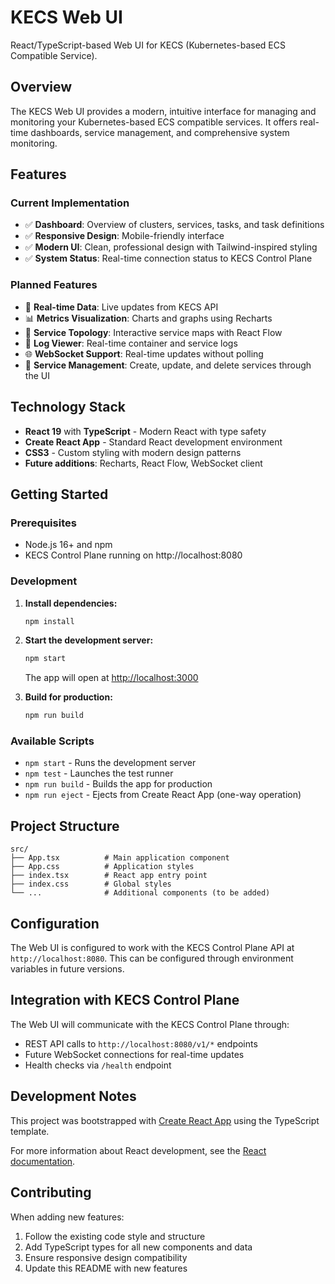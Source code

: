 # KECS Web UI

React/TypeScript-based Web UI for KECS (Kubernetes-based ECS Compatible Service).

## Overview

The KECS Web UI provides a modern, intuitive interface for managing and monitoring your Kubernetes-based ECS compatible services. It offers real-time dashboards, service management, and comprehensive system monitoring.

## Features

### Current Implementation
- ✅ **Dashboard**: Overview of clusters, services, tasks, and task definitions
- ✅ **Responsive Design**: Mobile-friendly interface
- ✅ **Modern UI**: Clean, professional design with Tailwind-inspired styling
- ✅ **System Status**: Real-time connection status to KECS Control Plane

### Planned Features
- 🔄 **Real-time Data**: Live updates from KECS API
- 📊 **Metrics Visualization**: Charts and graphs using Recharts
- 🔗 **Service Topology**: Interactive service maps with React Flow
- 📝 **Log Viewer**: Real-time container and service logs
- 🌐 **WebSocket Support**: Real-time updates without polling
- 🔧 **Service Management**: Create, update, and delete services through the UI

## Technology Stack

- **React 19** with **TypeScript** - Modern React with type safety
- **Create React App** - Standard React development environment
- **CSS3** - Custom styling with modern design patterns
- **Future additions**: Recharts, React Flow, WebSocket client

## Getting Started

### Prerequisites
- Node.js 16+ and npm
- KECS Control Plane running on http://localhost:8080

### Development

1. **Install dependencies:**
   ```bash
   npm install
   ```

2. **Start the development server:**
   ```bash
   npm start
   ```
   
   The app will open at [http://localhost:3000](http://localhost:3000)

3. **Build for production:**
   ```bash
   npm run build
   ```

### Available Scripts

- `npm start` - Runs the development server
- `npm test` - Launches the test runner
- `npm run build` - Builds the app for production
- `npm run eject` - Ejects from Create React App (one-way operation)

## Project Structure

```
src/
├── App.tsx          # Main application component
├── App.css          # Application styles
├── index.tsx        # React app entry point
├── index.css        # Global styles
└── ...              # Additional components (to be added)
```

## Configuration

The Web UI is configured to work with the KECS Control Plane API at `http://localhost:8080`. This can be configured through environment variables in future versions.

## Integration with KECS Control Plane

The Web UI will communicate with the KECS Control Plane through:
- REST API calls to `http://localhost:8080/v1/*` endpoints
- Future WebSocket connections for real-time updates
- Health checks via `/health` endpoint

## Development Notes

This project was bootstrapped with [Create React App](https://github.com/facebook/create-react-app) using the TypeScript template.

For more information about React development, see the [React documentation](https://reactjs.org/).

## Contributing

When adding new features:
1. Follow the existing code style and structure
2. Add TypeScript types for all new components and data
3. Ensure responsive design compatibility
4. Update this README with new features